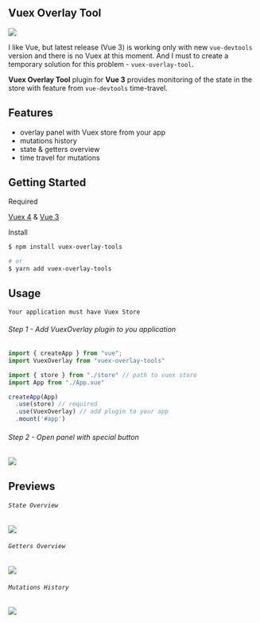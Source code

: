## Vuex Overlay Tool

![](https://i.imgur.com/ANnsWdu.jpeg)

I like Vue, but latest release (Vue 3) is working only with new `vue-devtools` version and there is no Vuex at this moment.
And I must to create a temporary solution for this problem - `vuex-overlay-tool`.

**Vuex Overlay Tool** plugin for **Vue 3** provides monitoring of the state in the store with feature from `vue-devtools` time-travel.

## Features
* overlay panel with Vuex store from your app
* mutations history
* state & getters overview
* time travel for mutations

## Getting Started
Required

[Vuex 4](https://github.com/vuejs/vuex) & [Vue 3](https://github.com/vuejs/vue-next)

Install
```bash
$ npm install vuex-overlay-tools

# or
$ yarn add vuex-overlay-tools
```

## Usage
`Your application must have Vuex Store`

###### Step 1 - Add VuexOverlay plugin to you application
```js
import { createApp } from "vue";
import VuexOverlay from "vuex-overlay-tools"

import { store } from "./store" // path to vuex store
import App from "./App.vue"

createApp(App)
  .use(store) // required
  .use(VuexOverlay) // add plugin to your app
  .mount('#app')
```
###### Step 2 - Open panel with special button
![](https://i.imgur.com/YcDdvJs.png)

## Previews
###### `State Overview` 
![](https://i.imgur.com/CxFL2Dv.gif)

###### `Getters Overview`
![](https://i.imgur.com/fJBWo73.png)

###### `Mutations History`
![](https://i.imgur.com/FxiBjKJ.png)



